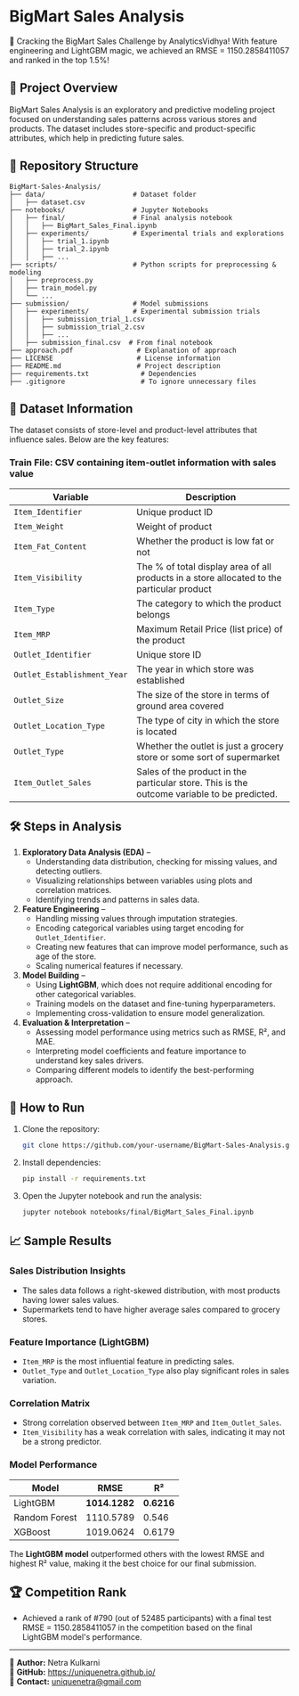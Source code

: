 # BigMart Sales Analysis

🚀 Cracking the BigMart Sales Challenge by AnalyticsVidhya! With feature engineering and LightGBM magic, we achieved an RMSE = 1150.2858411057 and ranked in the top 1.5%!

## 📌 Project Overview
BigMart Sales Analysis is an exploratory and predictive modeling project focused on understanding sales patterns across various stores and products. The dataset includes store-specific and product-specific attributes, which help in predicting future sales.

## 💒 Repository Structure
```
BigMart-Sales-Analysis/
├── data/                      # Dataset folder
│   ├── dataset.csv
├── notebooks/                 # Jupyter Notebooks
│   ├── final/                 # Final analysis notebook
│   │   ├── BigMart_Sales_Final.ipynb
│   ├── experiments/           # Experimental trials and explorations
│   │   ├── trial_1.ipynb
│   │   ├── trial_2.ipynb
│   │   ├── ...
├── scripts/                   # Python scripts for preprocessing & modeling
│   ├── preprocess.py
│   ├── train_model.py
│   └── ...
├── submission/                # Model submissions
│   ├── experiments/           # Experimental submission trials
│   │   ├── submission_trial_1.csv
│   │   ├── submission_trial_2.csv
│   │   ├── ...
│   ├── submission_final.csv  # From final notebook
├── approach.pdf                # Explanation of approach
├── LICENSE                     # License information
├── README.md                   # Project description
├── requirements.txt             # Dependencies
├── .gitignore                   # To ignore unnecessary files
```

## 💊 Dataset Information
The dataset consists of store-level and product-level attributes that influence sales. Below are the key features:

### Train File: CSV containing item-outlet information with sales value
| Variable | Description |
|----------|-------------|
| `Item_Identifier` | Unique product ID |
| `Item_Weight` | Weight of product |
| `Item_Fat_Content` | Whether the product is low fat or not |
| `Item_Visibility` | The % of total display area of all products in a store allocated to the particular product |
| `Item_Type` | The category to which the product belongs |
| `Item_MRP` | Maximum Retail Price (list price) of the product |
| `Outlet_Identifier` | Unique store ID |
| `Outlet_Establishment_Year` | The year in which store was established |
| `Outlet_Size` | The size of the store in terms of ground area covered |
| `Outlet_Location_Type` | The type of city in which the store is located |
| `Outlet_Type` | Whether the outlet is just a grocery store or some sort of supermarket |
| `Item_Outlet_Sales` | Sales of the product in the particular store. This is the outcome variable to be predicted. |

## 🛠️ Steps in Analysis
1. **Exploratory Data Analysis (EDA)** –
   - Understanding data distribution, checking for missing values, and detecting outliers.
   - Visualizing relationships between variables using plots and correlation matrices.
   - Identifying trends and patterns in sales data.
2. **Feature Engineering** –
   - Handling missing values through imputation strategies.
   - Encoding categorical variables using target encoding for `Outlet_Identifier`.
   - Creating new features that can improve model performance, such as age of the store.
   - Scaling numerical features if necessary.
3. **Model Building** –
   - Using **LightGBM**, which does not require additional encoding for other categorical variables.
   - Training models on the dataset and fine-tuning hyperparameters.
   - Implementing cross-validation to ensure model generalization.
4. **Evaluation & Interpretation** –
   - Assessing model performance using metrics such as RMSE, R², and MAE.
   - Interpreting model coefficients and feature importance to understand key sales drivers.
   - Comparing different models to identify the best-performing approach.

## 🚀 How to Run
1. Clone the repository:
   ```bash
   git clone https://github.com/your-username/BigMart-Sales-Analysis.git
   ```
2. Install dependencies:
   ```bash
   pip install -r requirements.txt
   ```
3. Open the Jupyter notebook and run the analysis:
   ```bash
   jupyter notebook notebooks/final/BigMart_Sales_Final.ipynb
   ```

## 📈 Sample Results
### **Sales Distribution Insights**
- The sales data follows a right-skewed distribution, with most products having lower sales values.
- Supermarkets tend to have higher average sales compared to grocery stores.

### **Feature Importance (LightGBM)**
- `Item_MRP` is the most influential feature in predicting sales.
- `Outlet_Type` and `Outlet_Location_Type` also play significant roles in sales variation.

### **Correlation Matrix**
- Strong correlation observed between `Item_MRP` and `Item_Outlet_Sales`.
- `Item_Visibility` has a weak correlation with sales, indicating it may not be a strong predictor.

### **Model Performance**
| Model | RMSE | R² |
|--------|--------|--------|
| LightGBM | **1014.1282** | **0.6216** |
| Random Forest | 1110.5789 | 0.546 |
| XGBoost | 1019.0624 | 0.6179 |

The **LightGBM model** outperformed others with the lowest RMSE and highest R² value, making it the best choice for our final submission.

## 🏆 Competition Rank
- Achieved a rank of #790 (out of 52485 participants) with a final test RMSE = 1150.2858411057 in the competition based on the final LightGBM model's performance.

---
🔹 **Author:** Netra Kulkarni  
🔹 **GitHub:** https://uniquenetra.github.io/  
🔹 **Contact:** uniquenetra@gmail.com

